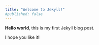 ```yaml
---
title: "Welcome to Jekyll!"
#published: false
---
```


**Hello world**, this is my first Jekyll blog post.

I hope you like it!
